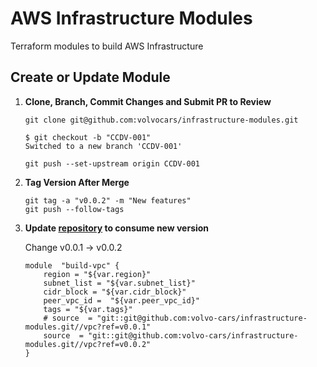 # AWS Infrastructure Modules
Terraform modules to build AWS Infrastructure

## Create or Update Module

1. **Clone, Branch, Commit Changes and Submit PR to Review**
    ```
    git clone git@github.com:volvocars/infrastructure-modules.git
    ```
    ```
    $ git checkout -b "CCDV-001"
    Switched to a new branch 'CCDV-001'
    ```
    ```
    git push --set-upstream origin CCDV-001
    ```
2. **Tag Version After Merge**
    ```
    git tag -a "v0.0.2" -m "New features"
    git push --follow-tags 
    ```
3. **Update [repository](https://github.com/sgudise-volvocars/aws-infrastructure) to consume new version**
    
    Change v0.0.1 -> v0.0.2
    ```
    module  "build-vpc" {
        region = "${var.region}"
        subnet_list = "${var.subnet_list}"
        cidr_block = "${var.cidr_block}"
        peer_vpc_id =  "${var.peer_vpc_id}"
        tags = "${var.tags}"
        # source  = "git::git@github.com:volvo-cars/infrastructure-modules.git//vpc?ref=v0.0.1"
        source  = "git::git@github.com:volvo-cars/infrastructure-modules.git//vpc?ref=v0.0.2"
    }
